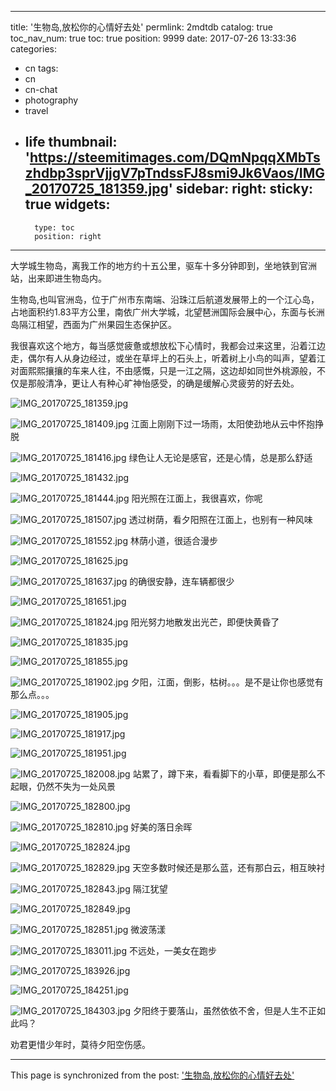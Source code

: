 
---
title: '生物岛,放松你的心情好去处'
permlink: 2mdtdb
catalog: true
toc_nav_num: true
toc: true
position: 9999
date: 2017-07-26 13:33:36
categories:
- cn
tags:
- cn
- cn-chat
- photography
- travel
- life
thumbnail: 'https://steemitimages.com/DQmNpqqXMbTszhdbp3sprVjjgV7pTndssFJ8smi9Jk6Vaos/IMG_20170725_181359.jpg'
sidebar:
    right:
        sticky: true
widgets:
    -
        type: toc
        position: right
---


大学城生物岛，离我工作的地方约十五公里，驱车十多分钟即到，坐地铁到官洲站，出来即进生物岛内。

生物岛,也叫官洲岛，位于广州市东南端、沿珠江后航道发展带上的一个江心岛，占地面积约1.83平方公里，南依广州大学城，北望琶洲国际会展中心，东面与长洲岛隔江相望，西面为广州果园生态保护区。


我很喜欢这个地方，每当感觉疲惫或想放松下心情时，我都会过来这里，沿着江边走，偶尔有人从身边经过，或坐在草坪上的石头上，听着树上小鸟的叫声，望着江对面熙熙攘攘的车来人往，不由感慨，只是一江之隔，这边却如同世外桃源般，不仅是那般清净，更让人有种心旷神怡感受，的确是缓解心灵疲劳的好去处。

![IMG_20170725_181359.jpg](https://steemitimages.com/DQmNpqqXMbTszhdbp3sprVjjgV7pTndssFJ8smi9Jk6Vaos/IMG_20170725_181359.jpg)


![IMG_20170725_181409.jpg](https://steemitimages.com/DQmaWviox4ErK2rfrCXUmau9fUdc1S5z2mWAp2yjVMD7mJo/IMG_20170725_181409.jpg)
江面上刚刚下过一场雨，太阳使劲地从云中怀抱挣脱


![IMG_20170725_181416.jpg](https://steemitimages.com/DQmR7D2S4D6BnXdh3HrX8nmxXLSdVFjWGZAZiqNFQcWYn97/IMG_20170725_181416.jpg)
绿色让人无论是感官，还是心情，总是那么舒适

![IMG_20170725_181432.jpg](https://steemitimages.com/DQmPaqaircLnWVukh3Eyt9GnrZFUf4KSaagngnD3Zh4uJqf/IMG_20170725_181432.jpg)

![IMG_20170725_181444.jpg](https://steemitimages.com/DQmQBv4Vp4yMm1eYnftoo5WV8e2QHywGjLvPeKd5ATds6QH/IMG_20170725_181444.jpg)
阳光照在江面上，我很喜欢，你呢

![IMG_20170725_181507.jpg](https://steemitimages.com/DQmNZ1pNvTM4tBfEP92DWt3e6ijdUGeiDui4VeZvU7enm5c/IMG_20170725_181507.jpg)
透过树荫，看夕阳照在江面上，也别有一种风味

![IMG_20170725_181552.jpg](https://steemitimages.com/DQmZUBdQFjhF8r34rhFSBGHnV4NRv9LFyVR6BhRiiZF4bqx/IMG_20170725_181552.jpg)
林荫小道，很适合漫步

![IMG_20170725_181625.jpg](https://steemitimages.com/DQmRGXp638EaRVuT75TtuX787DBvbxFjbyFJJLc86VhrtRa/IMG_20170725_181625.jpg)

![IMG_20170725_181637.jpg](https://steemitimages.com/DQmeb5GqwLx2sUQjum8bVDSSpoBf179dpDX1wJZnAEdT2B5/IMG_20170725_181637.jpg)
的确很安静，连车辆都很少

![IMG_20170725_181651.jpg](https://steemitimages.com/DQmZ2Zhp2uBzjKKqSNDHvB7ACVPgnDcKpfFrC1prnVkA8sE/IMG_20170725_181651.jpg)


![IMG_20170725_181824.jpg](https://steemitimages.com/DQmXr79RnqWuZCebc3HE9Hr1sp38Cv6ggDyhzdmysP1pAye/IMG_20170725_181824.jpg)
阳光努力地散发出光芒，即便快黄昏了

![IMG_20170725_181835.jpg](https://steemitimages.com/DQmfKsdtXiCytdUAGVQkyVrVpYt1mHWK3qZu6e8AmbdCDit/IMG_20170725_181835.jpg)

![IMG_20170725_181855.jpg](https://steemitimages.com/DQmeGXnytDasdn4pWVvseVPBXXBc3Pfs5EbhYGVbPViir9c/IMG_20170725_181855.jpg)

![IMG_20170725_181902.jpg](https://steemitimages.com/DQmcjnpaabMcxsivQKWBgxA65Z2aXX5CXiMCoCW9fi2RvjT/IMG_20170725_181902.jpg)
夕阳，江面，倒影，枯树。。。是不是让你也感觉有那么点。。。

![IMG_20170725_181905.jpg](https://steemitimages.com/DQmTRA6xvFcH3gzfoKwnFnzvtZv4ZZmkFNhdhV4qXUmaTau/IMG_20170725_181905.jpg)

![IMG_20170725_181917.jpg](https://steemitimages.com/DQmTWgghYYCPnbfFDheSqH69b1AoREfmgArxeK7erkoxfy5/IMG_20170725_181917.jpg)

![IMG_20170725_181951.jpg](https://steemitimages.com/DQmRn8JMM7kKLG3xnCrqgC78wnSUHGBpkWg2L4iUCpb23k2/IMG_20170725_181951.jpg)

![IMG_20170725_182008.jpg](https://steemitimages.com/DQmZQ6Nt3MYWMTtw9WucnASzF9Shgsx5jD8CgL6uQ5i8Hx8/IMG_20170725_182008.jpg)
站累了，蹲下来，看看脚下的小草，即便是那么不起眼，仍然不失为一处风景

![IMG_20170725_182800.jpg](https://steemitimages.com/DQmdVy9WX4uioxokgJ6yLvfDQTdFuJuueb7pM8VJqeBqd7h/IMG_20170725_182800.jpg)

![IMG_20170725_182810.jpg](https://steemitimages.com/DQmXec2VSMMarLDwH5LzzdRn9LHPUetgXDDoh9YwVY3g2rd/IMG_20170725_182810.jpg)
好美的落日余晖

![IMG_20170725_182824.jpg](https://steemitimages.com/DQmTidCNx6vcSh56NCsqP5P4TJa6aFKZrZnyWnRdMmAx3Gq/IMG_20170725_182824.jpg)

![IMG_20170725_182829.jpg](https://steemitimages.com/DQmV8j92mhbjG8M6GKpWR93sgdD461T4HpEgLJU7QkTXdMp/IMG_20170725_182829.jpg)
天空多数时候还是那么蓝，还有那白云，相互映衬

![IMG_20170725_182843.jpg](https://steemitimages.com/DQmX5VwdpihBEdEA6C6EsUtQqdcrSfwcLKxoxHeye2xgcPQ/IMG_20170725_182843.jpg)
隔江犹望

![IMG_20170725_182849.jpg](https://steemitimages.com/DQmT3snez3f1NKnbipwTqw9aTizQL1AyhETRJSNDyusqa5f/IMG_20170725_182849.jpg)

![IMG_20170725_182851.jpg](https://steemitimages.com/DQmNryfArFwYNSYiBcmWdM1ugv376bv4QM87SeykqWArXcE/IMG_20170725_182851.jpg)
微波荡漾

![IMG_20170725_183011.jpg](https://steemitimages.com/DQmeYh8NkyQg7nMuPfcS2C8WLb2kvSp8NFhckcBaR41rAzt/IMG_20170725_183011.jpg)
不远处，一美女在跑步

![IMG_20170725_183926.jpg](https://steemitimages.com/DQmayKfXSncbumke7Q6Zozb3Js8eNVYtVsgcRfEYBButRLJ/IMG_20170725_183926.jpg)

![IMG_20170725_184251.jpg](https://steemitimages.com/DQmdSVvkbf88QN3UXXxdLh7X57BdMqEpStLDtkJrUN1KUcS/IMG_20170725_184251.jpg)

![IMG_20170725_184303.jpg](https://steemitimages.com/DQmetcoX26vpiH7Tbz8dseA5JmFRU1trUcv7ApSUbLuuEom/IMG_20170725_184303.jpg)
夕阳终于要落山，虽然依依不舍，但是人生不正如此吗？

劝君更惜少年时，莫待夕阳空伤感。

- - -

This page is synchronized from the post: ['生物岛,放松你的心情好去处'](https://steemit.com/@rivalhw/2mdtdb)
